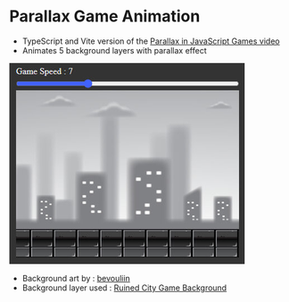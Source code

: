 # Parallax Game Animation
- TypeScript and Vite version of the [Parallax in JavaScript Games video](https://youtu.be/Mg7ibYWhjPI)
- Animates 5 background layers with parallax effect

![preview](./src/assets/images/preview.jpg "Preview")

- Background art by : [bevouliin](https://bevouliin.com/)
- Background layer used : [Ruined City Game Background](https://bevouliin.com/ruined-city-game-background/)